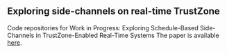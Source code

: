 ## Exploring side-channels on real-time TrustZone

Code repositories for Work in Progress: Exploring Schedule-Based Side-Channels in TrustZone-Enabled Real-Time Systems
The paper is available [here](https://monowarhasan.info/papers/rtas22_wip_tee_sc_camera_ready.pdf).
